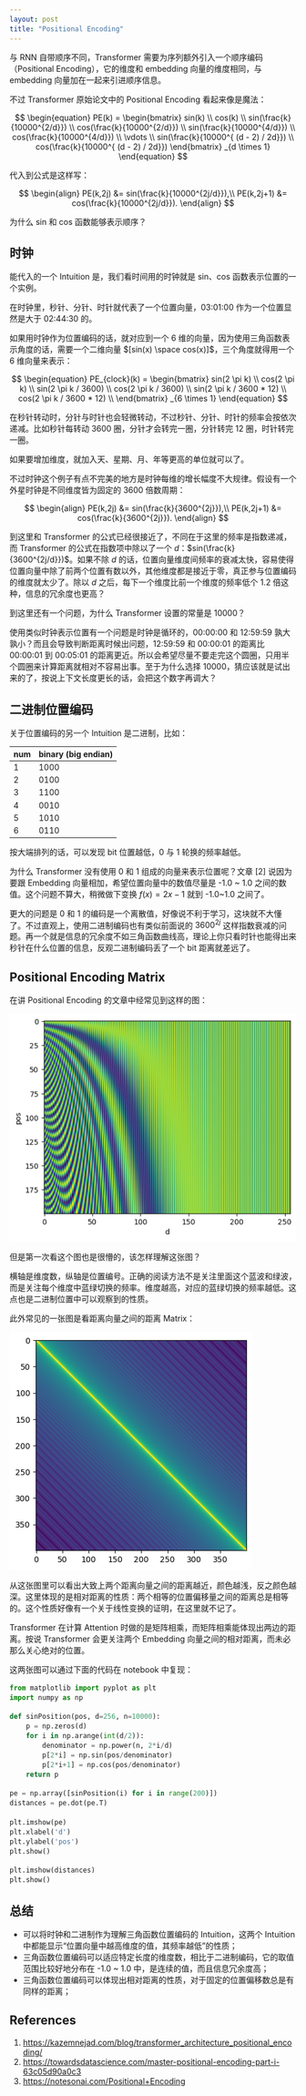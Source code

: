 ```yaml
---
layout: post
title: "Positional Encoding"
---
```


与 RNN 自带顺序不同，Transformer 需要为序列额外引入一个顺序编码（Positional Encoding），它的维度和 embedding 向量的维度相同，与 embedding 向量加在一起来引进顺序信息。

不过 Transformer 原始论文中的 Positional Encoding 看起来像是魔法：

$$
\begin{equation}
PE(k) = \begin{bmatrix}
sin(k) \\
cos(k) \\
sin(\frac{k}{10000^{2/d}}) \\
cos(\frac{k}{10000^{2/d}}) \\
sin(\frac{k}{10000^{4/d}}) \\
cos(\frac{k}{10000^{4/d}}) \\
\vdots \\
sin(\frac{k}{10000^{ (d - 2) / 2d}}) \\
cos(\frac{k}{10000^{ (d - 2) / 2d}})
\end{bmatrix}
_{d \times 1}
\end{equation}
$$

代入到公式是这样写：

$$
    \begin{align}
	PE(k,2j) &= sin(\frac{k}{10000^{2j/d}}),\\
	PE(k,2j+1) &= cos(\frac{k}{10000^{2j/d}}).
	\end{align}
$$

为什么 sin 和 cos 函数能够表示顺序？

## 时钟

能代入的一个 Intuition 是，我们看时间用的时钟就是 sin、cos 函数表示位置的一个实例。

在时钟里，秒针、分针、时针就代表了一个位置向量，03:01:00 作为一个位置显然是大于 02:44:30 的。

如果用时钟作为位置编码的话，就对应到一个 6 维的向量，因为使用三角函数表示角度的话，需要一个二维向量 $[sin(x) \space cos(x)]$，三个角度就得用一个 6 维向量来表示：

$$
\begin{equation}
PE_{clock}(k) = \begin{bmatrix}
sin(2 \pi k) \\
cos(2 \pi k) \\
sin(2 \pi k / 3600) \\
cos(2 \pi k / 3600) \\
sin(2 \pi k / 3600 * 12) \\
cos(2 \pi k / 3600 * 12) \\
\end{bmatrix}
_{6 \times 1}
\end{equation}
$$

在秒针转动时，分针与时针也会轻微转动，不过秒针、分针、时针的频率会按依次递减。比如秒针每转动 3600 圈，分针才会转完一圈，分针转完 12 圈，时针转完一圈。

如果要增加维度，就加入天、星期、月、年等更高的单位就可以了。

不过时钟这个例子有点不完美的地方是时钟每维的增长幅度不大规律。假设有一个外星时钟是不同维度皆为固定的 3600 倍数周期：

$$
    \begin{align}
	PE(k,2j) &= sin(\frac{k}{3600^{2j}}),\\
	PE(k,2j+1) &= cos(\frac{k}{3600^{2j}}).
	\end{align}
$$

到这里和 Transformer 的公式已经很接近了，不同在于这里的频率是指数递减，而 Transformer 的公式在指数项中除以了一个 $d$：$sin(\frac{k}{3600^{2j/d}})$。如果不除 $d$ 的话，位置向量维度间频率的衰减太快，容易使得位置向量中除了前两个位置有数以外，其他维度都是接近于零，真正参与位置编码的维度就太少了。除以 $d$ 之后，每下一个维度比前一个维度的频率低个 1.2 倍这种，信息的冗余度也更高？

到这里还有一个问题，为什么 Transformer 设置的常量是 10000？

使用类似时钟表示位置有一个问题是时钟是循环的，00:00:00 和 12:59:59 孰大孰小？而且会导致判断距离时候出问题，12:59:59 和 00:00:01 的距离比 00:00:01 到 00:05:01 的距离更近。所以会希望尽量不要走完这个圆圈，只用半个圆圈来计算距离就相对不容易出事。至于为什么选择 10000，猜应该就是试出来的了，按说上下文长度更长的话，会把这个数字再调大？

## 二进制位置编码

关于位置编码的另一个 Intuition 是二进制，比如：

| num    | binary (big endian) |
| ------ | ------ |
| 1      | 1000   |
| 2      | 0100   |
| 3      | 1100   |
| 4      | 0010   |
| 5      | 1010   |
| 6      | 0110   |

按大端排列的话，可以发现 bit 位置越低，0 与 1 轮换的频率越低。

为什么 Transformer 没有使用 0 和 1 组成的向量来表示位置呢？文章 [2] 说因为要跟 Embedding 向量相加，希望位置向量中的数值尽量是 -1.0 ~ 1.0 之间的数值。这个问题不算大，稍微做下变换 $f(x)=2x-1$ 就到 -1.0~1.0 之间了。

更大的问题是 0 和 1 的编码是一个离散值，好像说不利于学习，这块就不大懂了。不过直观上，使用二进制编码也有类似前面说的 $3600^{2j}$ 这样指数衰减的问题。再一个就是信息的冗余度不如三角函数曲线高，理论上你只看时针也能得出来秒针在什么位置的信息，反观二进制编码丢了一个 bit 距离就差远了。

## Positional Encoding Matrix

在讲 Positional Encoding 的文章中经常见到这样的图：

![](/images/pe-matrix.png)

但是第一次看这个图也是很懵的，该怎样理解这张图？

横轴是维度数，纵轴是位置编号。正确的阅读方法不是关注里面这个蓝波和绿波，而是关注每个维度中蓝绿切换的频率。维度越高，对应的蓝绿切换的频率越低。这点也是二进制位置中可以观察到的性质。

此外常见的一张图是看距离向量之间的距离 Matrix：

![](/images/positional-encoding-distances.png)

从这张图里可以看出大致上两个距离向量之间的距离越近，颜色越浅，反之颜色越深。这里体现的是相对距离的性质：两个相等的位置偏移量之间的距离总是相等的。这个性质好像有一个关于线性变换的证明，在这里就不记了。

Transformer 在计算 Attention 时做的是矩阵相乘，而矩阵相乘能体现出两边的距离。按说 Transformer 会更关注两个 Embedding 向量之间的相对距离，而未必那么关心绝对的位置。

这两张图可以通过下面的代码在 notebook 中复现：

```python
from matplotlib import pyplot as plt
import numpy as np

def sinPosition(pos, d=256, n=10000):
    p = np.zeros(d)
    for i in np.arange(int(d/2)):
        denominator = np.power(n, 2*i/d)
        p[2*i] = np.sin(pos/denominator)
        p[2*i+1] = np.cos(pos/denominator)
    return p

pe = np.array([sinPosition(i) for i in range(200)])
distances = pe.dot(pe.T)

plt.imshow(pe)
plt.xlabel('d')
plt.ylabel('pos')
plt.show()

plt.imshow(distances)
plt.show()
```

## 总结

- 可以将时钟和二进制作为理解三角函数位置编码的 Intuition，这两个 Intuition 中都能显示“位置向量中越高维度的值，其频率越低”的性质；
- 三角函数位置编码可以适应特定长度的维度数，相比于二进制编码，它的取值范围比较好地分布在 -1.0 ~ 1.0 中，是连续的值，而且信息冗余度高；
- 三角函数位置编码可以体现出相对距离的性质，对于固定的位置偏移数总是有同样的距离；

## References

1. https://kazemnejad.com/blog/transformer_architecture_positional_encoding/
2. https://towardsdatascience.com/master-positional-encoding-part-i-63c05d90a0c3
3. https://notesonai.com/Positional+Encoding
